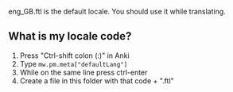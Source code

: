 eng_GB.ftl is the default locale. You should use it while translating.

## What is my locale code?

1. Press "Ctrl-shift colon (:)" in Anki
2. Type `mw.pm.meta["defaultLang"]`
3. While on the same line press ctrl-enter
4. Create a file in this folder with that code + ".ftl"